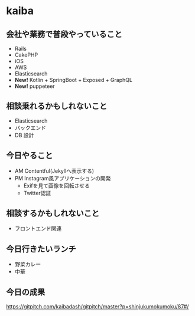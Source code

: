 # kaiba

## 会社や業務で普段やっていること

- Rails
- CakePHP
- iOS
- AWS
- Elasticsearch
- **New!** Kotlin + SpringBoot + Exposed + GraphQL
- **New!** puppeteer

## 相談乗れるかもしれないこと

- Elasticsearch
- バックエンド
- DB 設計

## 今日やること

- AM Contentful(Jekyllへ表示する)
- PM Instagram風アプリケーションの開発
  - Exifを見て画像を回転させる
  - Twitter認証

## 相談するかもしれないこと

- フロントエンド関連

## 今日行きたいランチ

- 野菜カレー
- 中華

## 今日の成果

https://gitpitch.com/kaibadash/gitpitch/master?p=shinjukumokumoku/87#/
